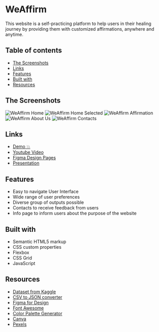 # WeAffirm
This website is a self-practicing platform to help users in their healing journey by providing them with customized affirmations, anywhere and anytime.

## Table of contents

- [The Screenshots](#the-screenshots)
- [Links](#links)
- [Features](#features)
- [Built with](#built-with)
- [Resources](#resources)

## The Screenshots

![WeAffirm Home](https://user-images.githubusercontent.com/88088732/227678464-cf3d6be7-bdc0-45ca-85de-9d470b061b6a.png)
![WeAffirm Home Selected](https://user-images.githubusercontent.com/88088732/227678502-c9f6e699-7dc7-43c8-82e7-2c0e77b17fd3.png)
![WeAffirm Affirmation](https://user-images.githubusercontent.com/88088732/227678550-7f6cfec5-668a-4a43-ab9a-9d549a0be5a5.png)
![WeAffirm About Us](https://user-images.githubusercontent.com/88088732/227678576-069b438d-9c2a-4187-84c3-8679e0ee9b2e.png)
![WeAffirm Contacts](https://user-images.githubusercontent.com/88088732/227678615-14dffaef-3eb7-42bb-8e93-8e37d32f5c75.png)


## Links
- [Demo 💥](https://ganbnuray.github.io/WeAffirm/)
- [Youtube Video](https://youtu.be/YULTwFHsu4s)
- [Figma Design Pages](https://drive.google.com/file/d/1_8l6VcajF65XNFb-CmFZFJswM120wwG7/view?usp=sharing)
- [Presentation](https://drive.google.com/file/d/1-eIrs2zdB7mkifo5gk7OaRdHpE3HaFk1/view?usp=sharing)

## Features

- Easy to navigate User Interface
- Wide range of user preferences
- Diverse group of outputs possible
- Contacts to receive feedback from users
- Info page to inform users about the purpose of the website


## Built with

- Semantic HTML5 markup
- CSS custom properties
- Flexbox
- CSS Grid
- JavaScript

## Resources
- [Dataset from Kaggle](https://www.kaggle.com/datasets/pratiksharm/positive-affirmations-with-tags)
- [CSV to JSON converter](https://csvjson.com/csv2json)
- [Figma for Design](https://www.figma.com/)
- [Font Awesome](https://fontawesome.com/)
- [Color Palette Generator](https://coolors.co/)
- [Canva](https://www.canva.com/)
- [Pexels](https://www.pexels.com/)

